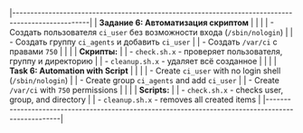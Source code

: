 |---------------------------------------------------------------------------------------------------|
| **Задание 6: Автоматизация скриптом**                                                           |
|                                                                                                   |
| - Создать пользователя `ci_user` без возможности входа (`/sbin/nologin`)                         |
| - Создать группу `ci_agents` и добавить `ci_user`                                                |
| - Создать `/var/ci` с правами `750`                                                             |
|                                                                                                   |
| **Скрипты:**                                                                                     |
| - `check.sh.x` - проверяет пользователя, группу и директорию                                      |
| - `cleanup.sh.x` - удаляет всё созданное                                                          |
|                                                                                                   |
| **Task 6: Automation with Script**                                                               |
|                                                                                                   |
| - Create `ci_user` with no login shell (`/sbin/nologin`)                                         |
| - Create group `ci_agents` and add `ci_user`                                                     |
| - Create `/var/ci` with `750` permissions                                                       |
|                                                                                                   |
| **Scripts:**                                                                                     |
| - `check.sh.x` - checks user, group, and directory                                                 |
| - `cleanup.sh.x` - removes all created items                                                       |
|---------------------------------------------------------------------------------------------------|

